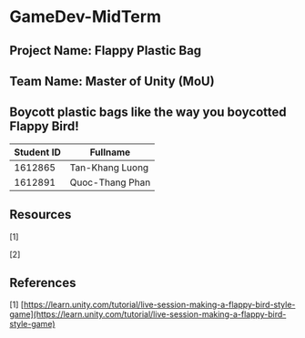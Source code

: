 # GameDev-MidTerm
## Project Name: Flappy Plastic Bag
## Team Name: Master of Unity (MoU)
## Boycott plastic bags like the way you boycotted Flappy Bird!
|Student ID|Fullname  |
|--|--|
|1612865|Tan-Khang Luong|
|1612891|Quoc-Thang Phan|
## Resources
[1]

[2]
## References
[1] [https://learn.unity.com/tutorial/live-session-making-a-flappy-bird-style-game](https://learn.unity.com/tutorial/live-session-making-a-flappy-bird-style-game)
